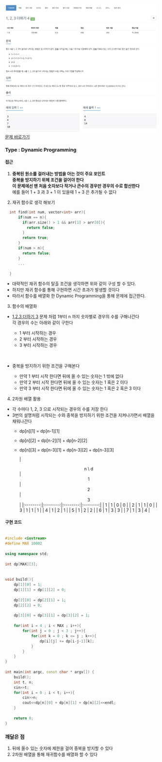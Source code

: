 ![Problem](https://raw.githubusercontent.com/seongjinkime/problem-solving/master/images/15989.png)  
[문제 바로가기](https://www.acmicpc.net/problem/15989)
### Type : Dynamic Programming

#### 접근
1. **중복된 원소를 걸러내는 방법을 아는 것이 주요 포인트**  
  **중복을 방지하기 위헤 조건을 걸어야 한다**  
  **이 문제에선 맨 처음 숫자보다 작거나 큰수의 경우만 경우의 수로 합산한다**  
  예를 들어 1 + 3 과 3 + 1 이 있을때 1 + 3 은 추가될 수 없다

2. 재귀 함수로 생각 해보기

```cpp
  int find(int num, vector<int> arr){
      if(num == n){
        if(arr.size() > 1 && arr[1] > arr[0]){
          return false;
        }
        return true;
      }
      if(num > n){
        return false;
      }
      ...

  }
```

- 대략적인 재귀 함수의 탈출 조건을 생각하면 위와 같이 구성 할 수 있다.
- 하지만 재귀 함수를 통해 구현하면 시간 초과가 발생할 것이다
- 따라서 함수를 배열화 한 Dynamic Programming을 통해 문제에 접근한다.  

3. 함수의 배열화  

- [1,2,3 더하기 3]("https://www.acmicpc.net/problem/15988") 문제 처럼 1부터 n 까지 숫자별로 경우의 수를 구해나간다   
  각 경우의 수는 아래와 같이 구한다  
  * 1 부터 시작하는 경우
  * 2 부터 시작하는 경우
  * 3 부터 시작하는 경우  

  </br>
  </br>
- 중복을 방지하기 위한 조건을 구해본다  
  * 만약 1 부터 시작 한다면 뒤에 올 수 있는 숫자는 1 밖에 없다
  * 만약 2 부터 시작 한다면 뒤에 올 수 있는 숫자는 1 혹은 2 이다
  * 만약 3 부터 시작 한다면 뒤에 올 수 있는 숫자는 1 혹은 2 혹은 3 이다

4. 2차원 배열 활용  
- 각 수마다 1, 2, 3 으로 시작되는 경우의 수를 저장 한다  
- 3번의 설명처럼 시작되는 수와 중복을 방지하기 위한 조건을 지켜나가면서 배열을 채워나간다  
  - dp[n][1] = dp[n-1][1]
  - dp[n][2] = dp[n-2][1] + dp[n-2][2]
  - dp[n][3] = dp[n-3][1] + dp[n-3][2] + dp[n-3][3]

    |<center> n \ d </center> | <center> 1 </center>| <center> 2 </center>|  <center> 3 </center>|
|:--------:|:--------:|:--------:|:--------:|
| 1 | 1 | 0 | 0 |
| 2 | 1 | 1 | 0 |
| 3 | 1 | 1 | 1 |
| 4 | 1 | 2 | 1 |
| 5 | 1 | 2 | 2 |
| 6 | 1 | 3 | 3 |
| 7 | 1 | 3 | 4 |




#### 구현 코드



```cpp

#include <iostream>
#define MAX 10002

using namespace std;

int dp[MAX][3];


void build(){
    dp[1][0] = 1;
    dp[1][1] = dp[1][2] = 0;

    dp[2][0] = dp[2][1] = 1;
    dp[2][2] = 0;

    dp[3][0] = dp[3][1] = dp[3][2] = 1;

    for(int i = 4 ; i < MAX ; i++){
        for(int j = 0 ; j < 3 ; j++){
            for(int k = 0 ; k <= j ; k++){
                dp[i][j] += dp[i-j-1][k];
            }
        }
    }
}

int main(int argc, const char * argv[]) {
    build();
    int t, n;
    cin>>t;
    for(int i = 0 ; i < t; i++){
        cin>>n;
        cout<<dp[n][0] + dp[n][1] + dp[n][2]<<endl;
    }

    return 0;
}

```

### 깨달은 점
1. 뒤에 올수 있는 숫자에 제한을 걸어 중복을 방지할 수 있다
2. 2차원 배열을 통해 재귀함수를 배열화 할 수 있다
